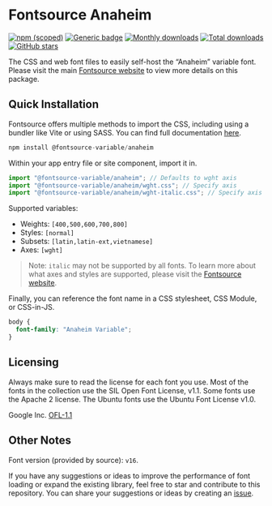 # Fontsource Anaheim

[![npm (scoped)](https://img.shields.io/npm/v/@fontsource-variable/anaheim?color=brightgreen)](https://www.npmjs.com/package/@fontsource-variable/anaheim) [![Generic badge](https://img.shields.io/badge/fontsource-passing-brightgreen)](https://github.com/fontsource/fontsource) [![Monthly downloads](https://badgen.net/npm/dm/@fontsource-variable/anaheim)](https://github.com/fontsource/fontsource) [![Total downloads](https://badgen.net/npm/dt/@fontsource-variable/anaheim)](https://github.com/fontsource/fontsource) [![GitHub stars](https://img.shields.io/github/stars/fontsource/fontsource.svg?style=social&label=Star)](https://github.com/fontsource/fontsource/stargazers)

The CSS and web font files to easily self-host the “Anaheim” variable font. Please visit the main [Fontsource website](https://fontsource.org/fonts/anaheim) to view more details on this package.

## Quick Installation

Fontsource offers multiple methods to import the CSS, including using a bundler like Vite or using SASS. You can find full documentation [here](https://fontsource.org/docs/getting-started/introduction).

```javascript
npm install @fontsource-variable/anaheim
```

Within your app entry file or site component, import it in.

```javascript
import "@fontsource-variable/anaheim"; // Defaults to wght axis
import "@fontsource-variable/anaheim/wght.css"; // Specify axis
import "@fontsource-variable/anaheim/wght-italic.css"; // Specify axis and style
```

Supported variables:
- Weights: `[400,500,600,700,800]`
- Styles: `[normal]`
- Subsets: `[latin,latin-ext,vietnamese]`
- Axes: `[wght]`

> Note: `italic` may not be supported by all fonts. To learn more about what axes and styles are supported, please visit the [Fontsource website](https://fontsource.org/fonts/anaheim).

Finally, you can reference the font name in a CSS stylesheet, CSS Module, or CSS-in-JS.

```css
body {
  font-family: "Anaheim Variable";
}
```

## Licensing
Always make sure to read the license for each font you use. Most of the fonts in the collection use the SIL Open Font License, v1.1. Some fonts use the Apache 2 license. The Ubuntu fonts use the Ubuntu Font License v1.0.

Google Inc.
[OFL-1.1](http://scripts.sil.org/OFL)

## Other Notes
Font version (provided by source): `v16`.

If you have any suggestions or ideas to improve the performance of font loading or expand the existing library, feel free to star and contribute to this repository. You can share your suggestions or ideas by creating an [issue](https://github.com/fontsource/fontsource/issues).
